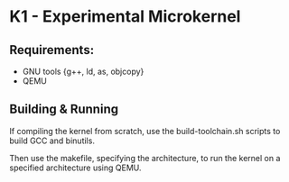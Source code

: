 # K1 - Experimental Microkernel

## Requirements:

- GNU tools {g++, ld, as, objcopy}
- QEMU

## Building & Running

If compiling the kernel from scratch, use the build-toolchain.sh scripts to build GCC and binutils.

Then use the makefile, specifying the architecture, to run the kernel on a specified architecture using QEMU.
